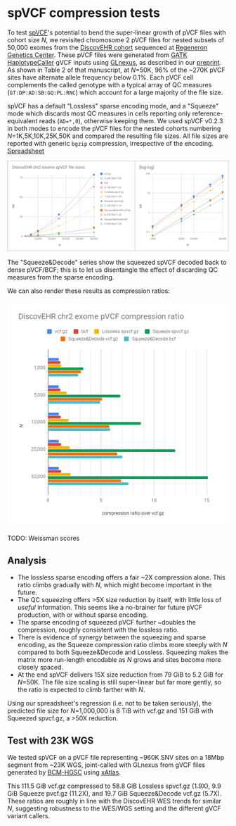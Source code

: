 # spVCF compression tests

To test [spVCF](https://github.com/mlin/spVCF)'s potential to bend the super-linear growth of pVCF files with cohort size *N*, we revisited chromosome 2 pVCF files for nested subsets of 50,000 exomes from the [DiscovEHR cohort](http://science.sciencemag.org/content/354/6319/aaf6814) sequenced at [Regeneron Genetics Center](https://www.regeneron.com/genetics-center). These pVCF files were generated from [GATK HaplotypeCaller](https://www.biorxiv.org/content/early/2017/11/14/201178.1) gVCF inputs using [GLnexus](https://github.com/dnanexus-rnd/GLnexus), as described in our [preprint](https://www.biorxiv.org/content/early/2018/06/11/343970). As shown in Table 2 of that manuscript, at *N*=50K, 96% of the ~270K pVCF sites have alternate allele frequency below 0.1%. Each pVCF cell complements the called genotype with a typical array of QC measures (`GT:DP:AD:SB:GQ:PL:RNC`) which account for a large majority of the file size. 

spVCF has a default "Lossless" sparse encoding mode, and a "Squeeze" mode which discards most QC measures in cells reporting only reference-equivalent reads (`AD=*,0`), otherwise keeping them. We used spVCF v0.2.3 in both modes to encode the pVCF files for the nested cohorts numbering *N*=1K,5K,10K,25K,50K and compared the resulting file sizes. All file sizes are reported with generic `bgzip` compression, irrespective of the encoding. [Spreadsheet](https://docs.google.com/spreadsheets/d/1IwjbZzPpuYl9HroRCxqcM5bsvJ46ISn-vcOFi7pQxRo/edit?usp=sharing)

![](https://github.com/mlin/spVCF/raw/master/doc/media/DiscovEHR_file_size.png)

The "Squeeze&Decode" series show the squeezed spVCF decoded back to dense pVCF/BCF; this is to let us disentangle the effect of discarding QC measures from the sparse encoding. 

We can also render these results as compression ratios:

![](https://github.com/mlin/spVCF/raw/master/doc/media/DiscovEHR_compression_ratio.png)

TODO: Weissman scores

## Analysis

* The lossless sparse encoding offers a fair ~2X compression alone. This ratio climbs gradually with *N*, which might become important in the future.
* The QC squeezing offers >5X size reduction by itself, with little loss of *useful* information. This seems like a no-brainer for future pVCF production, with or without sparse encoding.
* The sparse encoding of squeezed pVCF further ~doubles the compression, roughly consistent with the lossless ratio.
* There is evidence of synergy between the squeezing and sparse encoding, as the Squeeze compression ratio climbs more steeply with *N* compared to both Squeeze&Decode and Lossless. Squeezing makes the matrix more run-length encodable as *N* grows and sites become more closely spaced.
* At the end spVCF delivers 15X size reduction from 79 GiB to 5.2 GiB for *N*=50K. The file size scaling is still super-linear but far more gently, so the ratio is expected to climb farther with *N*.

Using our spreadsheet's regression (i.e. not to be taken seriously), the predicted file size for *N*=1,000,000 is 8 TiB with vcf.gz and 151 GiB with Squeezed spvcf.gz, a >50X reduction.

## Test with 23K WGS

We tested spVCF on a pVCF file representing ~960K SNV sites on a 18Mbp segment from ~23K WGS, joint-called with GLnexus from gVCF files generated by [BCM-HGSC](https://www.hgsc.bcm.edu/) using [xAtlas](https://www.biorxiv.org/content/early/2018/04/05/295071).

This 111.5 GiB vcf.gz compressed to 58.8 GiB Lossless spvcf.gz (1.9X), 9.9 GiB Squeeze pvcf.gz (11.2X), and 19.7 GiB Squeeze&Decode vcf.gz (5.7X). These ratios are roughly in line with the DiscovEHR WES trends for similar *N*, suggesting robustness to the WES/WGS setting and the different gVCF variant callers.
